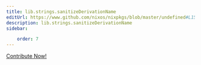 ```yaml
---
title: lib.strings.sanitizeDerivationName
editUrl: https://www.github.com/nixos/nixpkgs/blob/master/undefined#L1503C3
description: lib.strings.sanitizeDerivationName
sidebar:

    order: 7
---
```


<a href="https://www.github.com/nixos/nixpkgs/blob/master/undefined#L1503C3">Contribute Now!</a>



